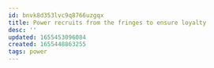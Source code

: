 ```yaml
---
id: bnvk8d353lvc9q8766uzgqx
title: Power recruits from the fringes to ensure loyalty
desc: ''
updated: 1655453096084
created: 1655448863255
tags: power
---
```


